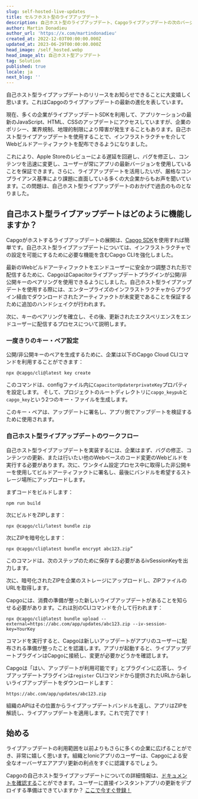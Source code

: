 ```yaml
---
slug: self-hosted-live-updates
title: セルフホスト型のライブアップデート
description: 自己ホスト型のライブアップデート、Capgoライブアップデートの次のバージョンを発表できることを嬉しく思います！
author: Martin Donadieu
author_url: 'https://x.com/martindonadieu'
created_at: 2022-12-03T00:00:00.000Z
updated_at: 2023-06-29T00:00:00.000Z
head_image: /self_hosted.webp
head_image_alt: 自己ホスト型アップデート
tag: Solution
published: true
locale: ja
next_blog: ''
---
```


自己ホスト型ライブアップデートのリリースをお知らせできることに大変嬉しく思います。これはCapgoのライブアップデートの最新の進化を表しています。

現在、多くの企業がライブアップデートSDKを利用して、アプリケーションの最新のJavaScript、HTML、CSSのアップデートにアクセスしていますが、企業のポリシー、業界規制、地理的制限により障害が発生することもあります。自己ホスト型ライブアップデートを使用することで、インフラストラクチャを介してWebビルドアーティファクトを配布できるようになりました。

これにより、Apple Storeのレビューによる遅延を回避し、バグを修正し、コンテンツを迅速に変更し、ユーザーが常にアプリの最新バージョンを使用していることを保証できます。さらに、ライブアップデートを活用したいが、厳格なコンプライアンス基準により課題に直面している多くの大企業からもお声を聞いています。この問題は、自己ホスト型ライブアップデートのおかげで過去のものとなりました。

## 自己ホスト型ライブアップデートはどのように機能しますか？

Capgoがホストするライブアップデートの展開は、[Capgo SDK](https://githubcom/Cap-go/capacitor-updater/)を使用すれば簡単です。自己ホスト型ライブアップデートについては、インフラストラクチャでの設定を可能にするために必要な機能を含むCapgo CLIを強化しました。

最新のWebビルドアーティファクトをエンドユーザーに安全かつ調整された形で配信するために、CapgoはCapacitorライブアップデートプラグインが公開/非公開キーのペアリングを使用できるようにしました。自己ホスト型ライブアップデートを使用する際には、エンタープライズのインフラストラクチャからプラグイン経由でダウンロードされたアーティファクトが未変更であることを保証するために追加のハンドシェイクが行われます。

次に、キーのペアリングを確立し、その後、更新されたエクスペリエンスをエンドユーザーに配信するプロセスについて説明します。

### 一度きりのキー・ペア設定

公開/非公開キーのペアを生成するために、企業は以下のCapgo Cloud CLIコマンドを利用することができます：

```shell
npx @capgo/cli@latest key create
```

このコマンドは、configファイル内に`CapacitorUpdaterprivateKey`プロパティを設定します。
そして、プロジェクトのルートディレクトリに`capgo_keypub`と`capgo_key`という2つのキー・ファイルを生成します。

このキー・ペアは、アップデートに署名し、アプリ側でアップデートを検証するために使用されます。

### 自己ホスト型ライブアップデートのワークフロー

自己ホスト型ライブアップデートを実装するには、企業はまず、バグの修正、コンテンツの更新、または行いたい他のWebベースのコード変更のWebビルドを実行する必要があります。次に、ワンタイム設定プロセス中に取得した非公開キーを使用してビルドアーティファクトに署名し、最後にバンドルを希望するストレージ場所にアップロードします。

まずコードをビルドします：
```shell
npm run build
```

次にビルドをZIPします：
```shell
npx @capgo/cli/latest bundle zip
```

次にZIPを暗号化します：

```shell
npx @capgo/cli@latest bundle encrypt abc123.zip”
```

このコマンドは、次のステップのために保存する必要があるivSessionKeyを出力します。

次に、暗号化されたZIPを企業のストレージにアップロードし、ZIPファイルのURLを取得します。

Capgoには、消費の準備が整った新しいライブアップデートがあることを知らせる必要があります。これは別のCLIコマンドを介して行われます：

```shell
npx @capgo/cli@latest bundle upload --external=https://abc.com/app/updates/abc123.zip --iv-session-key=YourKey
```

コマンドを実行すると、Capgoは新しいアップデートがアプリのユーザーに配布される準備が整ったことを認識します。アプリが起動すると、ライブアップデートプラグインはCapgoに接続し、変更が必要かどうかを確認します。

Capgoは「はい、アップデートが利用可能です」とプラグインに応答し、ライブアップデートプラグインは`register` CLIコマンドから提供されたURLから新しいライブアップデートをダウンロードします：

```shell
https://abc.com/app/updates/abc123.zip
```

組織のAPIはその位置からライブアップデートバンドルを返し、アプリはZIPを解読し、ライブアップデートを適用します。これで完了です！

## 始める

ライブアップデートの利用範囲を以前よりもさらに多くの企業に広げることができ、非常に嬉しく思います。組織とIonicアプリのユーザーは、Capgoによる安全なオーバーザエアアプリ更新の利点をすぐに認識するでしょう。

Capgoの自己ホスト型ライブアップデートについての詳細情報は、[ドキュメントを確認する](/docs/tooling/cli/#upload-version)ことができます。ユーザーに直接インスタントアプリの更新をデプロイする準備はできていますか？ [ここで今すぐ登録！](/register/)